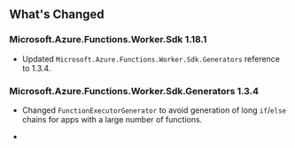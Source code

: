 ## What's Changed

<!-- Please add your release notes in the following format:
- My change description (#PR/#issue)
-->

### Microsoft.Azure.Functions.Worker.Sdk 1.18.1

- Updated `Microsoft.Azure.Functions.Worker.Sdk.Generators` reference to 1.3.4.

### Microsoft.Azure.Functions.Worker.Sdk.Generators 1.3.4

- Changed `FunctionExecutorGenerator` to avoid generation of long `if`/`else` chains for apps with a large number of functions.

- <entry>
